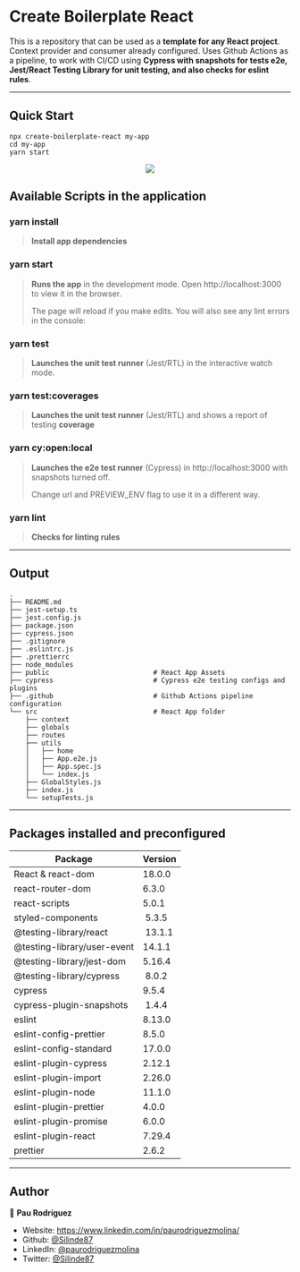 # Create Boilerplate React

This is a repository that can be used as a **template for any React project**. Context provider and consumer already configured.
Uses Github Actions as a pipeline, to work with CI/CD using **Cypress with snapshots for tests e2e, Jest/React Testing Library for unit testing, and also checks for eslint rules**.

---

## Quick Start
```
npx create-boilerplate-react my-app
cd my-app
yarn start
```
<p align="center">
<img src="https://res.cloudinary.com/dkevcmz3i/image/upload/v1650884331/Personal/code_ango41.gif" />
</p>

## Available Scripts in the application

### yarn install

> **Install app dependencies**

### yarn start
> **Runs the app** in the development mode. Open http://localhost:3000 to view it in the browser.
>
> The page will reload if you make edits. You will also see any lint errors in the console:

### yarn test
> **Launches the unit test runner** (Jest/RTL) in the interactive watch mode.

### yarn test:coverages
>**Launches the unit test runner** (Jest/RTL) and shows a report of testing **coverage**

### yarn cy:open:local
> **Launches the e2e test runner** (Cypress) in http://localhost:3000 with snapshots turned off.
>
> Change url and PREVIEW_ENV flag to use it in a different way.

### yarn lint
>**Checks for linting rules**

---
## Output
```
.
├── README.md
├── jest-setup.ts
├── jest.config.js
├── package.json
├── cypress.json
├── .gitignore
├── .eslintrc.js
├── .prettierrc
├── node_modules
├── public                          # React App Assets
├── cypress                         # Cypress e2e testing configs and plugins
├── .github                         # Github Actions pipeline configuration
└── src                             # React App folder
    ├── context
    ├── globals
    ├── routes
    ├── utils
    │   ├── home
    │   ├── App.e2e.js
    │   ├── App.spec.js
    │   └── index.js
    ├── GlobalStyles.js
    ├── index.js
    └── setupTests.js
```
---
## Packages installed and preconfigured
Package | Version
------------ | ------------- 
React & react-dom | 18.0.0
react-router-dom | 6.3.0
react-scripts | 5.0.1
styled-components | 5.3.5
@testing-library/react | 13.1.1
@testing-library/user-event | 14.1.1
@testing-library/jest-dom | 5.16.4
@testing-library/cypress | 8.0.2
cypress | 9.5.4
cypress-plugin-snapshots | 1.4.4
eslint | 8.13.0
eslint-config-prettier | 8.5.0
eslint-config-standard | 17.0.0
eslint-plugin-cypress | 2.12.1
eslint-plugin-import | 2.26.0
eslint-plugin-node | 11.1.0
eslint-plugin-prettier | 4.0.0
eslint-plugin-promise | 6.0.0
eslint-plugin-react | 7.29.4 
prettier | 2.6.2
---
## Author

👤 **Pau Rodríguez**

* Website:  https://www.linkedin.com/in/paurodriguezmolina/
* Github: [@Silinde87](https://github.com/Silinde87)
* LinkedIn: [@paurodriguezmolina](https://linkedin.com/in/paurodriguezmolina)
* Twitter: [@Silinde87](https://twitter.com/Silinde87)